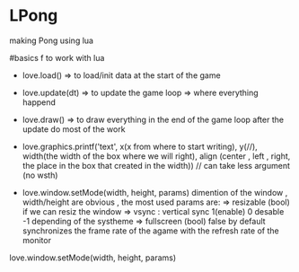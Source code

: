 # LPong
making Pong using lua

#basics f to work with lua

- love.load() => to load/init data at the start of the game 
- love.update(dt) => to update the game loop => where everything happend
- love.draw() => to draw everything in the end of the game loop after the update do most of the work

- love.graphics.printf('text', x(x from where to start writing), y(//), width(the width of the box where we will right), align (center , left , right, the place in the box that created in the width)) // can take less argument (no wsth)
- love.window.setMode(width, height, params) dimention of the window , width/height are obvious , the most used params are:
     => resizable (bool) if we can resiz the window
     => vsync : vertical sync 1(enable) 0 desable -1 depending of the systheme
     => fullscreen (bool) false by default synchronizes the frame rate of the agame with the refresh rate of the monitor


love.window.setMode(width, height, params)